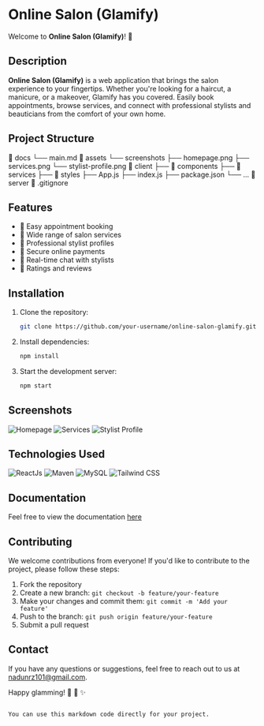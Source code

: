 # Online Salon (Glamify)

Welcome to **Online Salon (Glamify)**! :tada:

## Description

**Online Salon (Glamify)** is a web application that brings the salon experience to your fingertips. Whether you're looking for a haircut, a manicure, or a makeover, Glamify has you covered. Easily book appointments, browse services, and connect with professional stylists and beauticians from the comfort of your own home.

## Project Structure

📂 docs
  └── main.md
📂 assets
  └── screenshots
      ├── homepage.png
      ├── services.png
      └── stylist-profile.png
📂 client
  ├── 📂 components
  ├── 📂 services
  ├── 📂 styles
  ├── App.js
  ├── index.js
  ├── package.json
  └── ...
📂 server
📄 .gitignore

## Features

- :calendar: Easy appointment booking
- :nail_care: Wide range of salon services
- :busts_in_silhouette: Professional stylist profiles
- :money_with_wings: Secure online payments
- :speech_balloon: Real-time chat with stylists
- :star2: Ratings and reviews

## Installation

1. Clone the repository:

   ```bash
   git clone https://github.com/your-username/online-salon-glamify.git
   ```

2. Install dependencies:

   ```bash
   npm install
   ```

3. Start the development server:

   ```bash
   npm start
   ```

## Screenshots

![Homepage](/screenshots/homepage.png)
![Services](/screenshots/services.png)
![Stylist Profile](/screenshots/stylist-profile.png)

## Technologies Used

![ReactJs](https://img.shields.io/badge/react-%231572B6.svg?style=for-the-badge&logo=react) 
![Maven](https://img.shields.io/badge/maven-%23ED8B00.svg?style=for-the-badge&logo=apache&logoColor=white) 
![MySQL](https://img.shields.io/badge/mysql-4479A1.svg?style=for-the-badge&logo=mysql&logoColor=white) 
![Tailwind CSS](https://img.shields.io/badge/tailwindcss-%23121011.svg?style=for-the-badge&logo=tailwindcss)

## Documentation

Feel free to view the documentation [here](./docs/main.md)

## Contributing

We welcome contributions from everyone! If you'd like to contribute to the project, please follow these steps:

1. Fork the repository
2. Create a new branch: `git checkout -b feature/your-feature`
3. Make your changes and commit them: `git commit -m 'Add your feature'`
4. Push to the branch: `git push origin feature/your-feature`
5. Submit a pull request

## Contact

If you have any questions or suggestions, feel free to reach out to us at [nadunrz101@gmail.com](mailto:nadunrz101@gmail.com).

Happy glamming! :nail_care: :lipstick: :sparkles:
```

You can use this markdown code directly for your project.